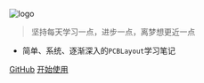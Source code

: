 ![logo](http://image.luokangyuan.com/2018-08-30-145924.png)



> 坚持每天学习一点，进步一点，离梦想更近一点

- 简单、系统、逐渐深入的`PCBLayout`学习笔记

[GitHub](https://github.com/luofanzhi/blog)
[开始使用](introduction)